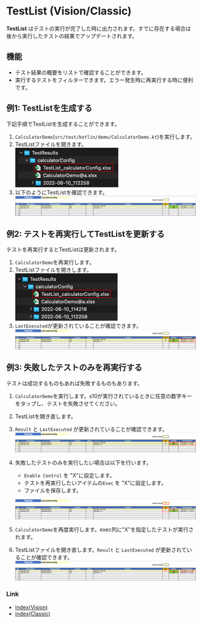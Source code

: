 # TestList (Vision/Classic)

**TestList** はテストの実行が完了した時に出力されます。すでに存在する場合は後から実行したテストの結果でアップデートされます。

## 機能

- テスト結果の概要をリストで確認することができます。
- 実行するテストをフィルターできます。エラー発生時に再実行する時に便利です。

## 例1: TestListを生成する

下記手順でTestListを生成することができます。

1. `CalculatorDemo`(`src/test/kotlin/demo/CalculatorDemo.kt`)を実行します。
2. TestListファイルを開きます。
   <br>![Spec-Report format](_images/testlist_file_1.png)
3. 以下のようにTestListを確認できます。
   <br>![Spec-Report format](_images/testlist_1.png)

## 例2: テストを再実行してTestListを更新する

テストを再実行するとTestListは更新されます。

1. `CalculatorDemo`を再実行します。
2. TestListファイルを開きします。
   <br>![Spec-Report format](_images/testlist_file_2.png)
3. `LastExecuted`が更新されていることが確認できます。
   <br>![Spec-Report format](_images/testlist_2.png)

## 例3: 失敗したテストのみを再実行する

テストは成功するものもあれば失敗するものもあります。

1. `CalculatorDemo`を実行します。s10が実行されているときに任意の数字キーをタップし、テストを失敗させてください。
2. TestListを開き直します。
3. `Result` と `LastExecuted` が更新されていることが確認できます。
   <br>![Spec-Report format](_images/testlist_3.png)
4. 失敗したテストのみを実行したい場合は以下を行います。
    - `Enable Control` を "X"に設定します。
    - テストを再実行したいアイテムの`Exec` を "X"に設定します。
    - ファイルを保存します。

   ![Spec-Report format](_images/testlist_4.png)
5. `CalculatorDemo`を再度実行します。exec列に"X"を指定したテストが実行されます。
6. TestListファイルを開き直します。`Result` と `LastExecuted` が更新されていることが確認できます。
   <br>![Spec-Report format](_images/testlist_5.png)

### Link

- [index(Vision)](../../index_ja.md)
- [index(Classic)](../../classic/index_ja.md)
